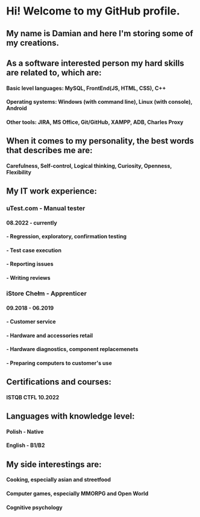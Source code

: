 # Hi! Welcome to my GitHub profile.

## My name is Damian and here I'm storing some of my creations.

## As a software interested person my hard skills are related to, which are:

####  Basic level languages: MySQL, FrontEnd(JS, HTML, CSS), C++ 
####  Operating systems: Windows (with command line), Linux (with console), Android 
####  Other tools: JIRA, MS Office, Git/GitHub, XAMPP, ADB, Charles Proxy

## When it comes to my personality, the best words that describes me are:

#### Carefulness, Self-control, Logical thinking, Curiosity, Openness, Flexibility

## My IT work experience:

###  uTest.com - Manual tester 
####  08.2022 - currently 
#### - Regression, exploratory, confirmation testing
#### - Test case execution
#### - Reporting issues
#### - Writing reviews

###  iStore Chełm - Apprenticer
####  09.2018 - 06.2019 
#### - Customer service
#### - Hardware and accessories retail
#### - Hardware diagnostics, component replacemenets
#### - Preparing computers to customer's use

## Certifications and courses:
#### ISTQB CTFL 10.2022

## Languages with knowledge level:
#### Polish - Native
#### English - B1/B2

## My side interestings are:
#### Cooking, especially asian and streetfood
#### Computer games, especially MMORPG and Open World
#### Cognitive psychology



